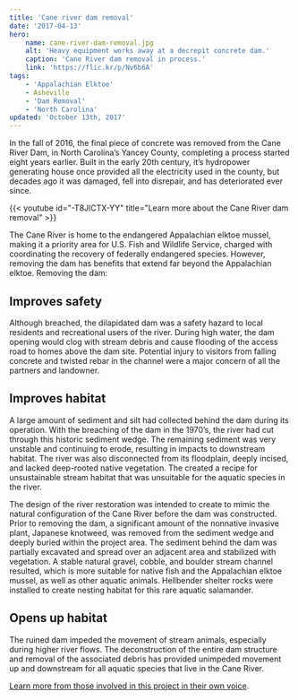 ```yaml
---
title: 'Cane river dam removal'
date: '2017-04-13'
hero:
    name: cane-river-dam-removal.jpg
    alt: 'Heavy equipment works away at a decrepit concrete dam.'
    caption: 'Cane River dam removal in process.'
    link: 'https://flic.kr/p/Nv6b6A'
tags:
    - 'Appalachian Elktoe'
    - Asheville
    - 'Dam Removal'
    - 'North Carolina'
updated: 'October 13th, 2017'
---
```


In the fall of 2016, the final piece of concrete was removed from the Cane River Dam, in North Carolina’s Yancey County, completing a process started eight years earlier. Built in the early 20th century, it’s hydropower generating house once provided all the electricity used in the county, but decades ago it was damaged, fell into disrepair, and has deteriorated ever since.

{{< youtube id="-T8JlCTX-YY" title="Learn more about the Cane River dam removal" >}}

The Cane River is home to the endangered Appalachian elktoe mussel, making it a priority area for U.S. Fish and Wildlife Service, charged with coordinating the recovery of federally endangered species. However, removing the dam has benefits that extend far beyond the Appalachian elktoe. Removing the dam:

## Improves safety

Although breached, the dilapidated dam was a safety hazard to local residents and recreational users of the river.  During high water, the dam opening would clog with stream debris and cause flooding of the access road to homes above the dam site.  Potential injury to visitors from falling concrete and twisted rebar in the channel were a major concern of all the partners and landowner.

## Improves habitat

A large amount of sediment and silt had collected behind the dam during its operation.  With the breaching of the dam in the 1970’s, the river had cut through this historic sediment wedge.  The remaining sediment was very unstable and continuing to erode, resulting in impacts to downstream habitat.  The river was also disconnected from its floodplain, deeply incised, and lacked deep-rooted native vegetation.   The created a recipe for unsustainable stream habitat that was unsuitable for the aquatic species in the river.

The design of the river restoration was intended to create to mimic the natural configuration of the Cane River before the dam was constructed.  Prior to removing the dam, a significant amount of the nonnative invasive plant, Japanese knotweed, was removed from the sediment wedge and deeply buried within the project area.  The sediment behind the dam was partially excavated and spread over an adjacent area and stabilized with vegetation.  A stable natural gravel, cobble, and boulder stream channel resulted, which is more suitable for native fish and the Appalachian elktoe mussel, as well as other aquatic animals.  Hellbender shelter rocks were installed to create nesting habitat for this rare aquatic salamander.  

## Opens up habitat

The ruined dam impeded the movement of stream animals, especially during higher river flows.  The deconstruction of the entire dam structure and removal of the associated debris has provided unimpeded movement up and downstream for all aquatic species that live in the Cane River.

[Learn more from those involved in this project in their own voice](https://www.fws.gov/asheville/htmls/stories/Cane-Dam-Removal.html).
